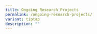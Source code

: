 ```yaml
---
title: Ongoing Research Projects
permalink: /ongoing-research-projects/
variant: tiptap
description: ""
---
```


